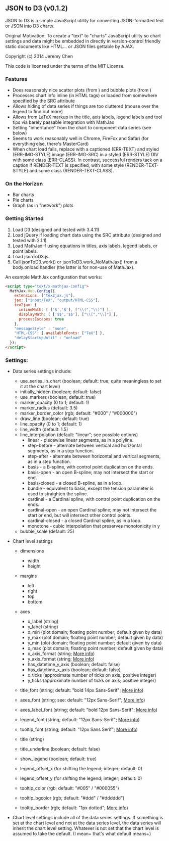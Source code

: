 JSON to D3 (v0.1.2)
---

JSON to D3 is a simple JavaScript utility for converting JSON-formatted text or JSON into D3 charts.

Original Motivation: To create a "text" to "charts" JavaScript utility so chart settings and data might be embedded in directly in version-control friendly static documents like HTML... or JSON files gettable by AJAX.

Copyright (c) 2014 Jeremy Chen

This code is licensed under the terms of the MIT License.


### Features
- Does reasonably nice scatter plots (from <SCATTERPLOT>) and bubble plots (from <BUBBLEPLOT>)
- Processes chart info inline (in HTML tags) or loaded from somewhere specified by the SRC attribute
- Allows hiding of data series if things are too cluttered (mouse over the legend to find out more)
- Allows from LaTeX markup in the title, axis labels, legend labels and tool tips via barely passable integration with MathJax
- Setting "inheritance" from the chart to component data series (see below)
- Seems to work reasonably well in Chrome, FireFox and Safari (for everything else, there's MasterCard)
- When chart load fails, replace with a captioned (ERR-TEXT) and styled (ERR-IMG-STYLE) image (ERR-IMG-SRC) in a styled (ERR-STYLE) DIV with some class (ERR-CLASS). In contrast, successful renders tack on a caption if RENDER-TEXT is specified, with some style (RENDER-TEXT-STYLE) and some class (RENDER-TEXT-CLASS).


### On the Horizon
- Bar charts
- Pie charts
- Graph (as in "network") plots


### Getting Started
1. Load D3 (designed and tested with 3.4.11)
2. Load jQuery if loading chart data using the SRC attribute (designed and tested with 2.1.1)
3. Load MathJax if using equations in titles, axis labels, legend labels, or point labels.
4. Load jsonToD3.js.
5. Call jsonToD3.work() or jsonToD3.work_NoMathJax() from a body.onload handler (the latter is for non-use of MathJax).

An example MathJax configuration that works:
```html
<script type="text/x-mathjax-config">
  MathJax.Hub.Config({
    extensions: ["tex2jax.js"],
    jax: ["input/TeX", "output/HTML-CSS"],
    tex2jax: {
      inlineMath: [ ['$','$'], ["\\(","\\)"] ],
      displayMath: [ ['$$','$$'], ["\\[","\\]"] ],
      processEscapes: true
    },
    "messageStyle" : "none",
    "HTML-CSS": { availableFonts: ["TeX"] },
    "delayStartupUntil" : "onload"
  });
</script>
```


### Settings:
- Data series settings include:
    * use_series_in_chart (boolean; default: true; quite meaningless to set it at the chart level)
    * initially_hidden (boolean; default: false)
    * use_markers (boolean; default: true)
    * marker_opacity (0 to 1; default: 1)
    * marker_radius (default: 3.5)
    * marker_border_color (rgb; default: "#000" / "#000000")
    * draw_line (boolean; default: true)
    * line_opacity (0 to 1; default: 1)
    * line_width (default: 1.5)
    * line_interpolation (default: "linear"; see possible options)
        + linear - piecewise linear segments, as in a polyline.
        + step-before - alternate between vertical and horizontal segments, as in a step function.
        + step-after - alternate between horizontal and vertical segments, as in a step function.
        + basis - a B-spline, with control point duplication on the ends.
        + basis-open - an open B-spline; may not intersect the start or end.
        + basis-closed - a closed B-spline, as in a loop.
        + bundle - equivalent to basis, except the tension parameter is used to straighten the spline.
        + cardinal - a Cardinal spline, with control point duplication on the ends.
        + cardinal-open - an open Cardinal spline; may not intersect the start or end, but will intersect other control points.
        + cardinal-closed - a closed Cardinal spline, as in a loop.
        + monotone - cubic interpolation that preserves monotonicity in y
    * bubble_scale (default: 25)
- Chart level settings
    * dimensions
        + width
        + height
    * margins
        + left
        + right
        + top
        + bottom
    * axes
        + x_label (string)
        + y_label (string)
        + x_min (plot domain; floating point number; default given by data)
        + y_max (plot domain; floating point number; default given by data)
        + y_min (plot domain; floating point number; default given by data)
        + x_max (plot domain; floating point number; default given by data)
        + x_axis_format (string; [More info](https://github.com/mbostock/d3/wiki/Formatting))
        + y_axis_format (string; [More info](https://github.com/mbostock/d3/wiki/Formatting))
        + has_datetime_y_axis (boolean; default: false)
        + has_datetime_x_axis (boolean; default: false)
        + x_ticks (approximate number of ticks on axis; positive integer)
        + y_ticks (approximate number of ticks on axis; positive integer)

    * title_font (string; default: "bold 14px Sans-Serif"; [More info](http://www.w3schools.com/cssref/pr_font_font.asp))
    * axes_font (string; see: default: "12px Sans-Serif"; [More info](http://www.w3schools.com/cssref/pr_font_font.asp))
    * axes_label_font (string; default: "bold 12px Sans-Serif"; [More info](http://www.w3schools.com/cssref/pr_font_font.asp))
    * legend_font (string; default: "12px Sans-Serif"; [More info](http://www.w3schools.com/cssref/pr_font_font.asp))
    * tooltip_font (string; default: "12px Sans Serif"; [More info](http://www.w3schools.com/cssref/pr_font_font.asp))

    * title (string)
    * title_underline (boolean; default: false)

    * show_legend (boolean; default: true)
    * legend_offset_x (for shifting the legend; integer; default: 0)
    * legend_offset_y (for shifting the legend; integer; default: 0)

    * tooltip_color (rgb; default: "#005" / "#000055")
    * tooltip_bgcolor (rgb; default: "#ddd" / "#dddddd")
    * tooltip_border (rgb; default: "1px dotted"; [More info](http://www.w3schools.com/cssref/pr_border.asp))

- Chart level settings include all of the data series settings. If something is set at the chart level and not at the data series level, the data series will inherit the chart level setting. Whatever is not set that the chart level is assumed to take the default. (I mean+ that's what default means+)